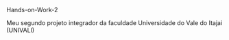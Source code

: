 Hands-on-Work-2

Meu segundo projeto integrador da faculdade Universidade do Vale do Itajai (UNIVALI)
